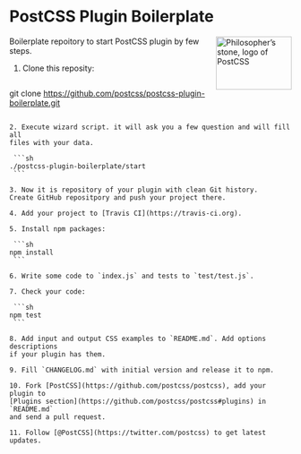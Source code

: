 # PostCSS Plugin Boilerplate

<img align="right" width="135" height="95"
     title="Philosopher’s stone, logo of PostCSS"
     src="http://postcss.github.io/postcss/logo-leftp.png">

Boilerplate repoitory to start PostCSS plugin by few steps.

1. Clone this reposity:

   ```sh
  git clone https://github.com/postcss/postcss-plugin-boilerplate.git
   ```

2. Execute wizard script. it will ask you a few question and will fill all
   files with your data.

    ```sh
   ./postcss-plugin-boilerplate/start
    ```

3. Now it is repository of your plugin with clean Git history.
   Create GitHub repositpory and push your project there.

4. Add your project to [Travis CI](https://travis-ci.org).

5. Install npm packages:

    ```sh
   npm install
    ```

6. Write some code to `index.js` and tests to `test/test.js`.

7. Check your code:

    ```sh
   npm test
    ```

8. Add input and output CSS examples to `README.md`. Add options descriptions
   if your plugin has them.

9. Fill `CHANGELOG.md` with initial version and release it to npm.

10. Fork [PostCSS](https://github.com/postcss/postcss), add your plugin to
   [Plugins section](https://github.com/postcss/postcss#plugins) in `README.md`
   and send a pull request.

11. Follow [@PostCSS](https://twitter.com/postcss) to get latest updates.
